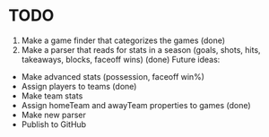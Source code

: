 # TODO
1. Make a game finder that categorizes the games (done)
2. Make a parser that reads for stats in a season (goals, shots, hits, takeaways, blocks, faceoff wins) (done)
Future ideas:
* Make advanced stats (possession, faceoff win%)
* Assign players to teams (done)
* Make team stats
* Assign homeTeam and awayTeam properties to games (done)
* Make new parser
* Publish to GitHub